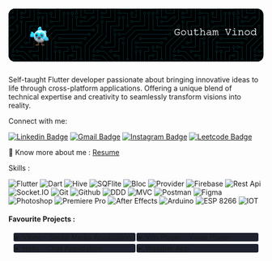 

<!-- Header Image -->
<h3 align="center"> 

![Hi 👋, I'm Goutham V](https://github.com/Goutham-Vinod/Goutham-Vinod/blob/main/Profile_Header.gif?raw=true)
 </h3>
<h3 align="center"></h3>
<!-- /Header Image -->


<p>Self-taught Flutter developer passionate about bringing innovative ideas to life through cross-platform applications. Offering a unique blend of technical expertise and creativity to seamlessly transform visions into reality.</p>

<p>Connect with me:</p>



<!-- Social Media Contacts -->
[![Linkedin Badge](https://img.shields.io/badge/-Goutham_V-blue?style=flat&logo=Linkedin&logoColor=white)](https://www.linkedin.com/in/goutham-vinod/)
[![Gmail Badge](https://img.shields.io/badge/-gouthamv2000@gmail.com-c14438?style=flat&logo=Gmail&logoColor=white&link=mailto:gouthamv2000@gmail.com)](mailto:gouthamv2000@gmail.com)
[![Instagram Badge](https://img.shields.io/badge/-@goutham__vinod__-purple?style=flat&logo=instagram&logoColor=white)](https://instagram.com/goutham_vinod_/)
[![Leetcode Badge](https://img.shields.io/badge/-Goutham_Vinod-FFA41D?style=flat&labelColor=FFA41D&logo=leetcode&logoColor=white)](https://leetcode.com/GouthamVinod/)
<!-- /Social Media Contacts -->




 📄 Know more about me : [Resume](https://drive.google.com/file/d/10YH58NrFKKlVW_vpglMLIHVboXegR5b9/view?usp=sharing)

 <p> Skills : </p>




<!-- Skills -->
<p>
 <img alt="Flutter" src="https://img.shields.io/badge/-Flutter-45b8d8?style=for-the-badge&logo=flutter&logoColor=white" />
 <img alt="Dart" src="https://img.shields.io/badge/-Dart-blue?style=for-the-badge&logo=dart&logoColor=white" />
 <img alt="Hive" src="https://img.shields.io/badge/-Hive-45b8d8?style=for-the-badge&logoColor=white" />
 <img alt="SQFlite" src="https://img.shields.io/badge/-SQFlite-blue?style=for-the-badge&logoColor=white" />
 <img alt="Bloc" src="https://img.shields.io/badge/-Bloc-45b8d8?style=for-the-badge&logoColor=white" />
 <img alt="Provider" src="https://img.shields.io/badge/-Provider-blue?style=for-the-badge&logoColor=white" />
 <img alt="Firebase" src="https://img.shields.io/badge/-Firebase-FFCD32?style=for-the-badge&logo=firebase&logoColor=grey" />
 <img alt="Rest Api" src="https://img.shields.io/badge/-REST_API-F05539?style=for-the-badge&logoColor=grey" />
 <img alt="Socket.IO" src="https://img.shields.io/badge/-Socket.IO-white?style=for-the-badge&logo=socket.io&logoColor=black" />
 <img alt="Git" src="https://img.shields.io/badge/-Git-F05539?style=for-the-badge&logo=git&logoColor=white" />
 <img alt="Github" src="https://img.shields.io/badge/-Github-white?style=for-the-badge&logo=github&logoColor=black" />
 <img alt="DDD" src="https://img.shields.io/badge/-DDD_Architecture-45b8d8?style=for-the-badge&logoColor=white" />
 <img alt="MVC" src="https://img.shields.io/badge/-MVC_Architecture-blue?style=for-the-badge&logoColor=white" />
 <img alt="Postman" src="https://img.shields.io/badge/-Postman-FD713B?style=for-the-badge&logo=postman&logoColor=white" />
 <img alt="Figma" src="https://img.shields.io/badge/-Figma-a55eff?style=for-the-badge&logo=figma&logoColor=white" />
 <img alt="Photoshop" src="https://img.shields.io/badge/-Photoshop-08253c?style=for-the-badge&logo=adobephotoshop&logoColor=white" />
 <img alt="Premiere Pro" src="https://img.shields.io/badge/-Premiere_Pro-31083a?style=for-the-badge&logo=adobepremierepro&logoColor=white" />
 <img alt="After Effects" src="https://img.shields.io/badge/-After_Effects-260849?style=for-the-badge&logo=adobeaftereffects&logoColor=white" />
 <img alt="Arduino" src="https://img.shields.io/badge/-Arduino-088b93?style=for-the-badge&logo=arduino&logoColor=white" />
 <img alt="ESP 8266" src="https://img.shields.io/badge/-ESP_8266-c22927?style=for-the-badge&logo=esphome&logoColor=white" />
 <img alt="IOT" src="https://img.shields.io/badge/-IOT-54a4d4?style=for-the-badge&logoColor=grey" />

<!-- /Skills -->      
     
 

 
<h4> <p> Favourite Projects : </p> </h4>


<div style="display: flex;justify-content: space-between;">

<!-- Project 1 -->    
  <div style="
  background-color:#1f222e;   
  flex:1;
  float:left;
  margin-right:0.25%;
  margin-left: 2%;
  border-radius: 3px;
  padding-left : 0.5%;
  ">
 <details>
<summary  >  Vibee - Social Media Application     </summary>
<p>
<a href="https://github.com/Goutham-Vinod/vibee" style="
font-size: 12px;
text-indent: 20px;
" >
Git Repository 
</a> | 
<a href="https://play.google.com/store/apps/details?id=com.gouthamvinod.vibee" style="
font-size: 12px;
text-indent: 20px;
"  > 
Play Store 
</a>
</p>

<p style="
font-size: 12px;
text-indent: 20px;
">
    A social media application that allows users to <b>create posts</b>,
<b> like, share, comment, video call </b> features and text based <b>chat</b> functionalities.
Users can also send <b>friend requests</b> to others through a search feature
and add them to their friends list according to the acceptance from that
user.
</p>
</div>
</details>

<!-- Project 1 --> 





<!-- Project 2 -->    
  <div style="
 background-color:#1f222e;   
 flex:1;
 float:right;
 margin-left:0.25%;
 margin-right: 2%;
 border-radius: 3px;
 padding-left : 0.5%;
  ">
 <details>
<summary  >  Vdo Player - Video Player     </summary>
<p>
<a href="https://github.com/Goutham-Vinod/Vdo_Player" style="
font-size: 12px;
text-indent: 20px;
" >
Git Repository 
</a> | 
<a href="https://play.google.com/store/apps/details?id=com.gouthamvinod.vdo_player" style="
font-size: 12px;
text-indent: 20px;
"  > 
Play Store 
</a>
</p>

<p style="
font-size: 12px;
text-indent: 20px;
">
    A simple video player were user can create custom playlist to watch
videos which are stored phone’s internal storage and SD card.
Utilized Provider state management and MVC Architecture.
Integrated Hive as local database and Flutter launcher icons for setting app
icon.
</p>
</details>
</div>
<!-- Project 2 --> 

</div>

<div style="display: flex;height:5px;"></div>


<div style="display: flex;justify-content: space-between;">

<!-- Project 3 -->    
  <div style="
  background-color:#1f222e;   
  flex:1;
  float:left;
  margin-right:0.25%;
  margin-left: 2%;
  border-radius: 3px;
  padding-left : 0.5%;
  ">
 <details>
<summary  >  Hello - Chat Application    </summary>
<p>
<a href="https://github.com/Goutham-Vinod/Chat-App" style="
font-size: 12px;
text-indent: 20px;
" >
Git Repository 
</a> 
</p>

<p style="
font-size: 12px;
text-indent: 20px;
">
    A simple chat application where the user can chat with any person on
this platform without sending them a friend request.
Utilized Firebase as backend and Google authentication was done using firebase 
auth.
Integrated cloud firestore, firebase core, firebase storage for saving user
data to firebase.
</p>
</details>
</div>
<!-- Project 3 --> 





<!-- Project 4 -->    
  <div style="
 background-color:#1f222e;   
 flex:1;
 float:right;
 margin-left:0.25%;
 margin-right: 2%;
 border-radius: 3px;
 padding-left : 0.5%;
  ">
 <details>
<summary  >  Weather App     </summary>
<p>
<a href="https://github.com/Goutham-Vinod/weather_app" style="
font-size: 12px;
text-indent: 20px;
" >
Git Repository 
</a> 
</p>

<p style="
font-size: 12px;
text-indent: 20px;
">
    Crafted a Weather application using Weather API, delivering real-time
weather forecasts based on user’s current location or the user can manually 
input the location.Geolocator package was used to fetch the
user’s current location by accessing platform
specific services.
</p>
</details>
</div>
<!-- Project 4 --> 

</div>


<div style="display: flex;height:5px;"></div>









 

 
 
 
 </p>
 
 <!--<img alt="Flutter" src="https://img.shields.io/badge/-Flutter-45b8d8?style=flat-square&logo=flutter&logoColor=white" />-->


<!--Reference :-->
<!--https://github.com/simple-icons/simple-icons/blob/master/slugs.md-->
<!--https://simpleicons.org/?q=leetcode-->
<!--https://shields.io/docs/static-badges-->
<!--https://zzetao.github.io/awesome-github-profile/-->
